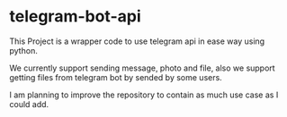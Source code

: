 # telegram-bot-api

This Project is a wrapper code to use telegram api in ease way using python.

We currently support sending message, photo and file, also we support getting files from telegram bot by sended by some users.

I am planning to improve the repository to contain as much use case as I could add.
